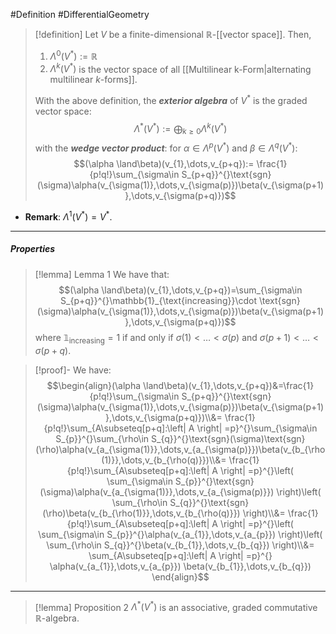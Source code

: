 #Definition #DifferentialGeometry 
> [!definition]
> Let $V$ be a finite-dimensional $\mathbb{R}$-[[vector space]]. Then, 
> 1. $\Lambda^0(V^{*}):=\mathbb{R}$
> 3. $\Lambda^k(V^{*})$ is the vector space of all [[Multilinear k-Form|alternating multilinear $k$-forms]].
>  
>  With the above definition, the ***exterior algebra*** of $V^{*}$ is the graded vector space: $$\Lambda ^{*}(V^{*}):=\bigoplus_{{k\geq 0}}\Lambda^k(V^{*}) $$with the ***wedge vector product***: for $\alpha\in\Lambda^p(V^{*})$ and $\beta\in \Lambda^q(V^{*})$: $$(\alpha  \land\beta)(v_{1},\dots,v_{p+q}):= \frac{1}{p!q!}\sum_{\sigma\in S_{p+q}}^{}\text{sgn}(\sigma)\alpha(v_{\sigma(1)},\dots,v_{\sigma(p)})\beta(v_{\sigma(p+1)},\dots,v_{\sigma(p+q)})$$

- **Remark**: $\Lambda^1(V^{*})=V^{*}$.
---
##### Properties
> [!lemma] Lemma 1
> We have that: $$(\alpha  \land\beta)(v_{1},\dots,v_{p+q})=\sum_{\sigma\in S_{p+q}}^{}\mathbb{1}_{\text{increasing}}\cdot \text{sgn}(\sigma)\alpha(v_{\sigma(1)},\dots,v_{\sigma(p)})\beta(v_{\sigma(p+1)},\dots,v_{\sigma(p+q)})$$where $\mathbb{1}_{\text{increasing}}=1$ if and only if $\sigma(1)<\dots<\sigma(p)$ and $\sigma(p+1)<\dots<\sigma(p+q)$.

> [!proof]-
> We have: $$\begin{align}(\alpha  \land\beta)(v_{1},\dots,v_{p+q})&=\frac{1}{p!q!}\sum_{\sigma\in S_{p+q}}^{}\text{sgn}(\sigma)\alpha(v_{\sigma(1)},\dots,v_{\sigma(p)})\beta(v_{\sigma(p+1)},\dots,v_{\sigma(p+q)})\\&= \frac{1}{p!q!}\sum_{A\subseteq[p+q]:\left| A \right| =p}^{}\sum_{\sigma\in S_{p}}^{}\sum_{\rho\in S_{q}}^{}\text{sgn}(\sigma)\text{sgn}(\rho)\alpha(v_{a_{\sigma(1)}},\dots,v_{a_{\sigma(p)}})\beta(v_{b_{\rho(1)}},\dots,v_{b_{\rho(q)}})\\&= \frac{1}{p!q!}\sum_{A\subseteq[p+q]:\left| A \right| =p}^{}\left( \sum_{\sigma\in S_{p}}^{}\text{sgn}(\sigma)\alpha(v_{a_{\sigma(1)}},\dots,v_{a_{\sigma(p)}}) \right)\left( \sum_{\rho\in S_{q}}^{}\text{sgn}(\rho)\beta(v_{b_{\rho(1)}},\dots,v_{b_{\rho(q)}}) \right)\\&= \frac{1}{p!q!}\sum_{A\subseteq[p+q]:\left| A \right| =p}^{}\left( \sum_{\sigma\in S_{p}}^{}\alpha(v_{a_{1}},\dots,v_{a_{p}}) \right)\left( \sum_{\rho\in S_{q}}^{}\beta(v_{b_{1}},\dots,v_{b_{q}}) \right)\\&= \sum_{A\subseteq[p+q]:\left| A \right| =p}^{} \alpha(v_{a_{1}},\dots,v_{a_{p}}) \beta(v_{b_{1}},\dots,v_{b_{q}}) \end{align}$$
---
> [!lemma] Proposition 2
> $\Lambda ^{*}(V^{*})$ is an associative, graded commutative $\mathbb{R}$-algebra.